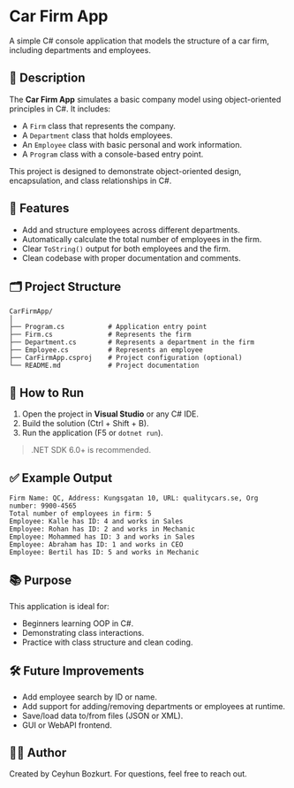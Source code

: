 # Car Firm App

A simple C# console application that models the structure of a car firm, including departments and employees.

## 🧾 Description

The **Car Firm App** simulates a basic company model using object-oriented principles in C#. It includes:

- A `Firm` class that represents the company.
- A `Department` class that holds employees.
- An `Employee` class with basic personal and work information.
- A `Program` class with a console-based entry point.

This project is designed to demonstrate object-oriented design, encapsulation, and class relationships in C#.

## 🧩 Features

- Add and structure employees across different departments.
- Automatically calculate the total number of employees in the firm.
- Clear `ToString()` output for both employees and the firm.
- Clean codebase with proper documentation and comments.

## 🗂️ Project Structure

```
CarFirmApp/
│
├── Program.cs           # Application entry point
├── Firm.cs              # Represents the firm
├── Department.cs        # Represents a department in the firm
├── Employee.cs          # Represents an employee
├── CarFirmApp.csproj    # Project configuration (optional)
└── README.md            # Project documentation
```

## 🚀 How to Run

1. Open the project in **Visual Studio** or any C# IDE.
2. Build the solution (Ctrl + Shift + B).
3. Run the application (F5 or `dotnet run`).

> .NET SDK 6.0+ is recommended.

## ✅ Example Output

```
Firm Name: QC, Address: Kungsgatan 10, URL: qualitycars.se, Org number: 9900-4565
Total number of employees in firm: 5
Employee: Kalle has ID: 4 and works in Sales
Employee: Rohan has ID: 2 and works in Mechanic
Employee: Mohammed has ID: 3 and works in Sales
Employee: Abraham has ID: 1 and works in CEO
Employee: Bertil has ID: 5 and works in Mechanic
```

## 📚 Purpose

This application is ideal for:

- Beginners learning OOP in C#.
- Demonstrating class interactions.
- Practice with class structure and clean coding.

## 🛠️ Future Improvements

- Add employee search by ID or name.
- Add support for adding/removing departments or employees at runtime.
- Save/load data to/from files (JSON or XML).
- GUI or WebAPI frontend.

## 👨‍💻 Author

Created by Ceyhun Bozkurt. For questions, feel free to reach out.
